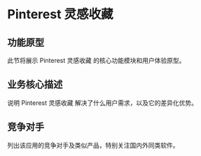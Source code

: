 # Pinterest 灵感收藏

## 功能原型

此节将展示 Pinterest 灵感收藏 的核心功能模块和用户体验原型。

## 业务核心描述

说明 Pinterest 灵感收藏 解决了什么用户需求，以及它的差异化优势。

## 竞争对手

列出该应用的竞争对手及类似产品，特别关注国内外同类软件。
